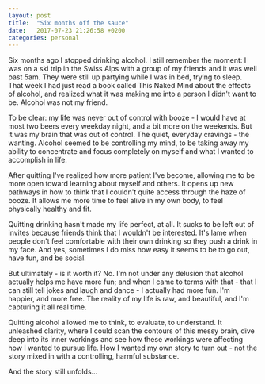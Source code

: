 ```yaml
---
layout: post
title:  "Six months off the sauce"
date:   2017-07-23 21:26:58 +0200
categories: personal
---
```

<!-- 
![Writing](/assets/images/writing.jpg){: .after-title }
<br/><br/> -->

Six months ago I stopped drinking alcohol. I still remember the moment: I was on a ski trip in the Swiss Alps with a group of my friends and it was well past 5am. They were still up partying while I was in bed, trying to sleep. That week I had just read a book called This Naked Mind about the effects of alcohol, and realized what it was making me into a person I didn't want to be. Alcohol was not my friend.

To be clear: my life was never out of control with booze - I would have at most two beers every weekday night, and a bit more on the weekends. But it was my brain that was out of control. The quiet, everyday cravings - the wanting. Alcohol seemed to be controlling my mind, to be taking away my ability to concentrate and focus completely on myself and what I wanted to accomplish in life.

After quitting I've realized how more patient I've become, allowing me to be more open toward learning about myself and others. It opens up new pathways in how to think that I couldn't quite access through the haze of booze. It allows me more time to feel alive in my own body, to feel physically healthy and fit.

Quitting drinking hasn't made my life perfect, at all. It sucks to be left out of invites because friends think that I wouldn't be interested.  It's lame when people don't feel comfortable with their own drinking so they push a drink in my face. And yes, sometimes I do miss how easy it seems to be to go out, have fun, and be social.

But ultimately - is it worth it? No. I'm not under any delusion that alcohol actually helps me have more fun; and when I came to terms with that - that I can still tell jokes and laugh and dance - I actually had more fun. I'm happier, and more free. The reality of my life is raw, and beautiful, and I'm capturing it all real time.

Quitting alcohol allowed me to think, to evaluate, to understand. It unleashed clarity, where I could scan the contours of this messy brain, dive deep into its inner workings and see how these workings were affecting how I wanted to pursue life. How I wanted my own story to turn out - not the story mixed in with a controlling, harmful substance.

And the story still unfolds...